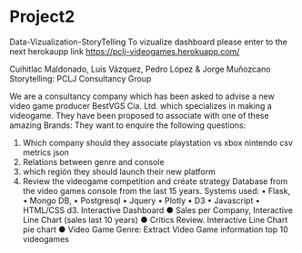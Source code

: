 # Project2
Data-Vizualization-StoryTelling
To vizualize dashboard please enter to the next herokaupp link
https://pclj-videogames.herokuapp.com/

Cuihitlac Maldonado, Luis Vázquez, Pedro López  & Jorge Muñozcano
Storytelling: PCLJ Consultancy Group

We are a consultancy company which has been asked to advise a new video game producer BestVGS Cia. Ltd. which specializes in making a videogame. 
They have been proposed to associate with one of these amazing Brands:
They want to enquire the following questions:
1)	 Which company should they associate  playstation vs xbox nintendo csv metrics json
2)	Relations between genre and console
3)	which región they should launch their new platform
4)	Review the videogame competition and créate strategy
Database from the video games console from the last 15 years.
Systems used:
•	 Flask,
•	Mongo DB,
•	Postgresql
•	Jquery
•	Plotly
•	D3
•	Javascript
•	HTML/CSS d3.
Interactive Dashboard
●	Sales per Company, Interactive Line Chart  (sales last 10 years)
●	Critics Review. Interactive Line Chart  pie chart
●	Video Game Genre: Extract Video Game information top 10 videogames 



